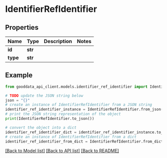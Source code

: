 # IdentifierRefIdentifier


## Properties

Name | Type | Description | Notes
------------ | ------------- | ------------- | -------------
**id** | **str** |  | 
**type** | **str** |  | 

## Example

```python
from gooddata_api_client.models.identifier_ref_identifier import IdentifierRefIdentifier

# TODO update the JSON string below
json = "{}"
# create an instance of IdentifierRefIdentifier from a JSON string
identifier_ref_identifier_instance = IdentifierRefIdentifier.from_json(json)
# print the JSON string representation of the object
print(IdentifierRefIdentifier.to_json())

# convert the object into a dict
identifier_ref_identifier_dict = identifier_ref_identifier_instance.to_dict()
# create an instance of IdentifierRefIdentifier from a dict
identifier_ref_identifier_from_dict = IdentifierRefIdentifier.from_dict(identifier_ref_identifier_dict)
```
[[Back to Model list]](../README.md#documentation-for-models) [[Back to API list]](../README.md#documentation-for-api-endpoints) [[Back to README]](../README.md)



